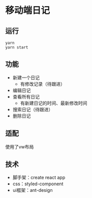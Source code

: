 # 移动端日记

## 运行

```
yarn
yarn start
```

## 功能

- 新建一个日记
  - 有修改记录（待跟进）
- 编辑日记
- 查看所有日记
  - 有新建日记的时间、最新修改时间
- 搜索日记（待跟进）
- 删除日记

## 适配

使用了vw布局

## 技术

- 脚手架：create react app
- css：styled-component
- ui框架：ant-design


